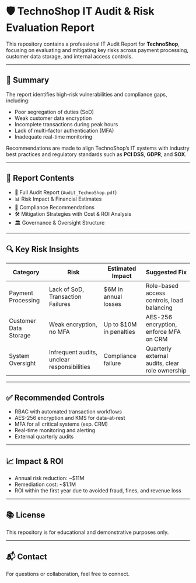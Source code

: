 # 🛡️ TechnoShop IT Audit & Risk Evaluation Report

This repository contains a professional IT Audit Report for **TechnoShop**, focusing on evaluating and mitigating key risks across payment processing, customer data storage, and internal access controls.

---

## 📌 Summary

The report identifies high-risk vulnerabilities and compliance gaps, including:
- Poor segregation of duties (SoD)
- Weak customer data encryption
- Incomplete transactions during peak hours
- Lack of multi-factor authentication (MFA)
- Inadequate real-time monitoring

Recommendations are made to align TechnoShop’s IT systems with industry best practices and regulatory standards such as **PCI DSS**, **GDPR**, and **SOX**.

---

## 🧾 Report Contents

- 📄 Full Audit Report (`Audit_TechnoShop.pdf`)
- 📊 Risk Impact & Financial Estimates
- 🔐 Compliance Recommendations
- 🛠️ Mitigation Strategies with Cost & ROI Analysis
- 🏛️ Governance & Oversight Structure

---

## 🔍 Key Risk Insights

| Category                | Risk                                     | Estimated Impact        | Suggested Fix                                   |
|------------------------|------------------------------------------|-------------------------|-------------------------------------------------|
| Payment Processing     | Lack of SoD, Transaction Failures        | $6M in annual losses    | Role-based access controls, load balancing      |
| Customer Data Storage  | Weak encryption, no MFA                  | Up to $10M in penalties | AES-256 encryption, enforce MFA on CRM          |
| System Oversight       | Infrequent audits, unclear responsibilities | Compliance failure     | Quarterly external audits, clear role ownership |

---

## ✅ Recommended Controls

- RBAC with automated transaction workflows
- AES-256 encryption and KMS for data-at-rest
- MFA for all critical systems (esp. CRM)
- Real-time monitoring and alerting
- External quarterly audits

---

## 📈 Impact & ROI

- Annual risk reduction: ~$11M
- Remediation cost: ~$1.1M
- ROI within the first year due to avoided fraud, fines, and revenue loss

---

## 📚 License

This repository is for educational and demonstrative purposes only.

---

## 📬 Contact

For questions or collaboration, feel free to connect.
